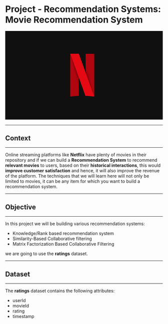 # **Project - Recommendation Systems: Movie Recommendation System**

![alt text](image.png)

---

## **Context**

---

Online streaming platforms like **Netflix** have plenty of movies in their repository and if we can build a **Recommendation System** to recommend **relevant movies** to users, based on their **historical interactions**, this would **improve customer satisfaction** and hence, it will also improve the revenue of the platform. The techniques that we will learn here will not only be limited to movies, it can be any item for which you want to build a recommendation system.

---

## **Objective**

---

In this project we will be building various recommendation systems:

- Knowledge/Rank based recommendation system
- Similarity-Based Collaborative filtering
- Matrix Factorization Based Collaborative Filtering

we are going to use the **ratings** dataset.

---

## **Dataset**

---

The **ratings** dataset contains the following attributes:

- userId
- movieId
- rating
- timestamp
